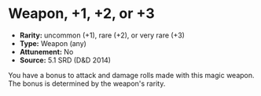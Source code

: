 
# Weapon, +1, +2, or +3

* **Rarity:** uncommon (+1), rare (+2), or very rare (+3)
* **Type:** Weapon (any)
* **Attunement:** No
* **Source:** 5.1 SRD (D&D 2014)


You have a bonus to attack and damage rolls made with this magic weapon. The bonus is determined by the weapon's rarity.
